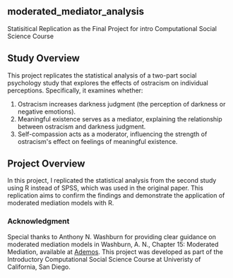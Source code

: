 ## moderated_mediator_analysis
Statisitical Replication as the Final Project for intro Computational Social Science Course



## Study Overview 
This project replicates the statistical analysis of a two-part social psychology study that explores the effects of ostracism on individual perceptions. Specifically, it examines whether:

1. Ostracism increases darkness judgment (the perception of darkness or negative emotions).
2. Meaningful existence serves as a mediator, explaining the relationship between ostracism and darkness judgment.
3. Self-compassion acts as a moderator, influencing the strength of ostracism's effect on feelings of meaningful existence.




## Project Overview 
In this project, I replicated the statistical analysis from the second study using R instead of SPSS, which was used in the original paper. This replication aims to confirm the findings and demonstrate the application of moderated mediation models with R.




### Acknowledgment
Special thanks to Anthony N. Washburn for providing clear guidance on moderated mediation models in Washburn, A. N., Chapter 15: Moderated Mediation, available at [Ademos](https://ademos.people.uic.edu/Chapter15.html). This project was developed as part of the Introductory Computational Social Science Course at Univeristy of California, San Diego. 
